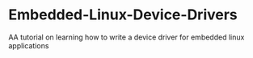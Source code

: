 # Embedded-Linux-Device-Drivers
AA tutorial on learning how to write a device driver for embedded linux applications
